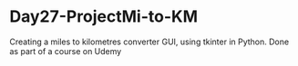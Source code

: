 # Day27-ProjectMi-to-KM
Creating a miles to kilometres converter GUI, using tkinter in Python. Done as part of a course on Udemy

